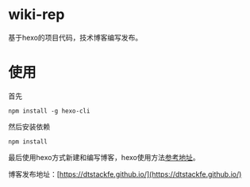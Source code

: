 # wiki-rep
基于hexo的项目代码，技术博客编写发布。

# 使用

首先
```
npm install -g hexo-cli
```

然后安装依赖
```
npm install
```
最后使用hexo方式新建和编写博客，hexo使用方法[参考地址](https://github.com/hexojs/hexo)。

博客发布地址：[https://dtstackfe.github.io/](https://dtstackfe.github.io/)
